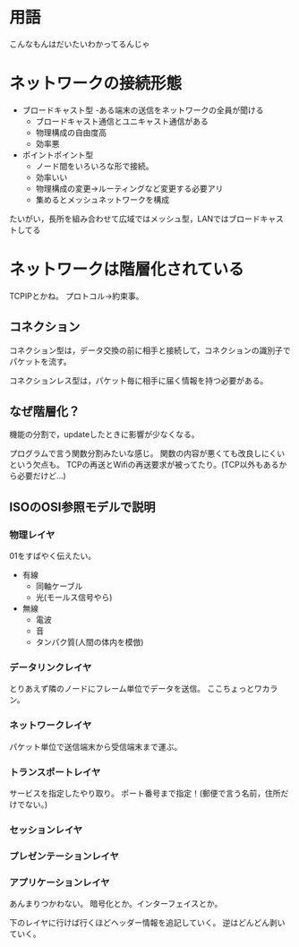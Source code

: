 # 用語
こんなもんはだいたいわかってるんじゃ

# ネットワークの接続形態
- ブロードキャスト型 -ある端末の送信をネットワークの全員が聞ける
  - ブロードキャスト通信とユニキャスト通信がある
  - 物理構成の自由度高
  - 効率悪
- ポイントポイント型
  - ノード間をいろいろな形で接続。
  - 効率いい
  - 物理構成の変更->ルーティングなど変更する必要アリ
  - 集めるとメッシュネットワークを構成

たいがい，長所を組み合わせて広域ではメッシュ型，LANではブロードキャストしてる

# ネットワークは階層化されている
TCPIPとかね。
プロトコル→約束事。

## コネクション
コネクション型は，データ交換の前に相手と接続して，コネクションの識別子でパケットを流す。

コネクションレス型は，パケット毎に相手に届く情報を持つ必要がある。

## なぜ階層化？
機能の分割で，updateしたときに影響が少なくなる。

プログラムで言う関数分割みたいな感じ。
関数の内容が悪くても改良しにくいという欠点も。
TCPの再送とWifiの再送要求が被ってたり。(TCP以外もあるから必要だけど…)

## ISOのOSI参照モデルで説明
### 物理レイヤ
01をすばやく伝えたい。
- 有線
  - 同軸ケーブル
  - 光(モールス信号やら)
- 無線
  - 電波
  - 音
  - タンパク質(人間の体内を模倣)

### データリンクレイヤ
とりあえず隣のノードにフレーム単位でデータを送信。
ここちょっとワカラン。

### ネットワークレイヤ
パケット単位で送信端末から受信端末まで運ぶ。

### トランスポートレイヤ
サービスを指定したやり取り。
ポート番号まで指定！(郵便で言う名前，住所だけでない。)

### セッションレイヤ
### プレゼンテーションレイヤ
### アプリケーションレイヤ
あんまりつかわない。
暗号化とか。インターフェイスとか。

下のレイヤに行けば行くほどヘッダー情報を追記していく。
逆はどんどん剥いていく。
